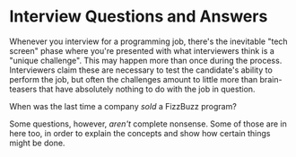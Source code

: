 # Interview Questions and Answers

Whenever you interview for a programming job, there's the inevitable "tech screen"
phase where you're presented with what interviewers think is a "unique challenge".
This may happen more than once during the process. Interviewers claim these are
necessary to test the candidate's ability to perform the job, but often the
challenges amount to little more than brain-teasers that have absolutely nothing
to do with the job in question.

When was the last time a company _sold_ a FizzBuzz program?

Some questions, however, _aren't_ complete nonsense. Some of those are in here
too, in order to explain the concepts and show how certain things might be done.
